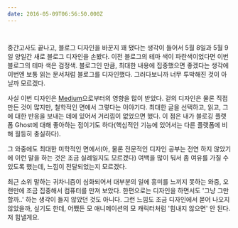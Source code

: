 ```yaml
---
date: 2016-05-09T06:56:50.000Z
---
```


<p><img src="/images/migrated-photos/2016/05/---.png" alt=""></p>
<p><img src="/images/migrated-photos/2016/05/----2.png" alt=""></p>
<p>중간고사도 끝나고, 블로그 디자인을 바꾼지 꽤 됐다는 생각이 들어서 5월 8일과 5월 9일 양일간 새로 블로그 디자인을 손봤다. 이전 블로그의 테마 색이 파란색이었다면 이번 블로그의 테마 색은 검정색. 블로그인 만큼, 최대한 내용에 집중했으면 좋겠다는 생각에 이번엔 보통 읽는 문서처럼 블로그를 디자인했다. 그러다보니까 너무 투박해진 것이 아닐까 모르겠다.</p>
<p>사실 이번 디자인은 <a href="https://medium.com/">Medium</a>으로부터의 영향을 많이 받았다. 겉의 디자인은 물론 직접 만든 것이 많지만, 철학적인 면에서 그렇다는 이야기다. 최대한 글을 선택하고, 읽고, 그에 대한 반응을 보내는 데에 있어서 거리낌이 없었으면 했다. 이 점은 내가 블로깅 플랫폼 Ghost에 대해 좋아하는 점이기도 하다(핵심적인 기능에 있어서는 다른 플랫폼에 비해 월등히 충실하다).</p>
<p>그 와중에도 최대한 미학적인 면에서(아, 물론 전문적인 디자인 공부는 전연 하지 않았기에 이런 말을 하는 것은 조금 실례일지도 모르겠다) 여백을 많이 둬서 좀 여유를 가질 수 있도록 했는데, 느낌이 전달되었는지 모르겠다.</p>
<p>최근 소위 말하는 귀차니즘이 심화되어서 대부분의 일에 흥미를 느끼지 못하는 와중, 오랜만에 조금 집중해서 컴퓨터를 만져 보았다. 한편으로는 디자인을 하면서도 '그냥 그만할까..' 하는 생각이 들지 않았던 것도 아니다. 그런 느낌도 조금 디자인에서 묻어 나오지 않았을까, 싶기도 한데, 어쨌든 모 애니메이션의 모 캐릭터처럼 '힘내지 않으면' 안 된다. 저 힘낼게요.</p>
